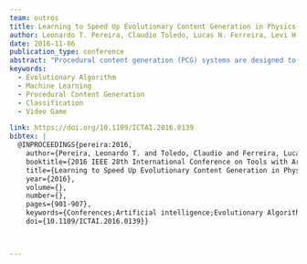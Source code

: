 ```yaml
---
team: outros
title: Learning to Speed Up Evolutionary Content Generation in Physics-Based Puzzle Games
author: Leonardo T. Pereira, Claudio Toledo, Lucas N. Ferreira, Levi H.S. Lelis
date: 2016-11-06
publication_type: conference
abstract: "Procedural content generation (PCG) systems are designed to automatically generate content for video games. PCG for physics-based puzzles requires one to simulate the game to ensure feasibility and stability of the objects composing the puzzle. The major drawback of this simulation-based approach is the overall running time of the PCG process, as the simulations can be computationally expensive. This paper introduces a method that uses machine learning to reduce the number of simulations performed by an evolutionary approach while generating levels of Angry Birds, a physics-based puzzle game. Our method uses classifiers to verify the stability and feasibility of the levels considered during search. The fitness function is computed only for levels that are classified as stable and feasible. An approximation of the fitness that does not require simulations is used for levels that are deemed as unstable or unfeasible by the classifiers. Our experiments show that naively approximating the fitness values can lead to poor solutions. We then introduce an approach in which the fitness values are approximated with the average fitness value of the levels' parents added to a penalty value. This approximation scheme allows the search procedure to find good-quality solutions much more quickly than a competing approach-we reduce from 43 to 25 minutes the running time required to generate one level of Angry Birds."
keywords:
  - Evolutionary Algorithm
  - Machine Learning
  - Procedural Content Generation
  - Classification
  - Video Game

link: https://doi.org/10.1109/ICTAI.2016.0139
bibtex: |
  @INPROCEEDINGS{pereira:2016,
    author={Pereira, Leonardo T. and Toledo, Claudio and Ferreira, Lucas N. and Lelis, Levi H.S.},
    booktitle={2016 IEEE 28th International Conference on Tools with Artificial Intelligence (ICTAI)}, 
    title={Learning to Speed Up Evolutionary Content Generation in Physics-Based Puzzle Games}, 
    year={2016},
    volume={},
    number={},
    pages={901-907},
    keywords={Conferences;Artificial intelligence;Evolutionary Algorithm;Machine Learning;Procedural Content Generation;Classification;Video Game},
    doi={10.1109/ICTAI.2016.0139}}



---
```

